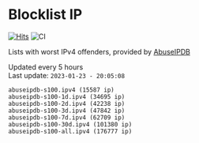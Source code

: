 # Blocklist IP

[![Hits](https://hits.seeyoufarm.com/api/count/incr/badge.svg?url=https%3A%2F%2Fgithub.com%2Fborestad%2Fblocklist-ip%2F&count_bg=%2379C83D&title_bg=%23555555&icon=&icon_color=%23E7E7E7&title=hits&edge_flat=false)](https://hits.seeyoufarm.com)  ![CI](https://img.shields.io/github/workflow/status/borestad/blocklist-ip/CI?style=flat-square)

Lists with worst IPv4 offenders, provided by [AbuseIPDB](https://www.abuseipdb.com/)

<!-- FOOTER-PLACEHOLDER -->
Updated every 5 hours<br>
Last update: `2023-01-23 - 20:05:08`
```
abuseipdb-s100.ipv4 (15587 ip)
abuseipdb-s100-1d.ipv4 (34695 ip)
abuseipdb-s100-2d.ipv4 (42238 ip)
abuseipdb-s100-3d.ipv4 (47842 ip)
abuseipdb-s100-7d.ipv4 (62709 ip)
abuseipdb-s100-30d.ipv4 (101380 ip)
abuseipdb-s100-all.ipv4 (176777 ip)
```
